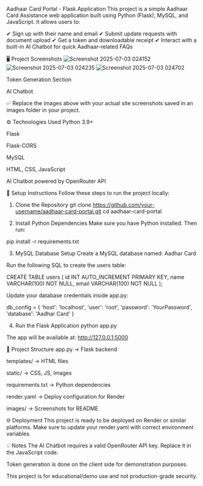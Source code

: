 Aadhaar Card Portal - Flask Application
This project is a simple Aadhaar Card Assistance web application built using Python (Flask), MySQL, and JavaScript. It allows users to:

✔ Sign up with their name and email
✔ Submit update requests with document upload
✔ Get a token and downloadable receipt
✔ Interact with a built-in AI Chatbot for quick Aadhaar-related FAQs

🖥️ Project Screenshots
![Screenshot 2025-07-03 024152](https://github.com/user-attachments/assets/f9653429-0cd8-459a-b1b0-e11abd6fc60e)
![Screenshot 2025-07-03 024235](https://github.com/user-attachments/assets/773051f5-b106-4e59-b35b-784ce717f4c2)
![Screenshot 2025-07-03 024702](https://github.com/user-attachments/assets/e1f71be4-b5f1-4233-a288-6db879e7a48b)




Token Generation Section

AI Chatbot

✅ Replace the images above with your actual site screenshots saved in an images folder in your project.

⚙️ Technologies Used
Python 3.9+

Flask

Flask-CORS

MySQL

HTML, CSS, JavaScript

AI Chatbot powered by OpenRouter API

🚀 Setup Instructions
Follow these steps to run the project locally:

1. Clone the Repository
git clone https://github.com/your-username/aadhaar-card-portal.git
cd aadhaar-card-portal

2. Install Python Dependencies
Make sure you have Python installed. Then run:

pip install -r requirements.txt

3. MySQL Database Setup
Create a MySQL database named: Aadhar Card

Run the following SQL to create the users table:

CREATE TABLE users (
id INT AUTO_INCREMENT PRIMARY KEY,
name VARCHAR(100) NOT NULL,
email VARCHAR(100) NOT NULL
);

Update your database credentials inside app.py:

db_config = {
'host': 'localhost',
'user': 'root',
'password': 'YourPassword',
'database': 'Aadhar Card'
}

4. Run the Flask Application
python app.py

The app will be available at: http://127.0.0.1:5000

🧩 Project Structure
app.py → Flask backend

templates/ → HTML files

static/ → CSS, JS, Images

requirements.txt → Python dependencies

render.yaml → Deploy configuration for Render

images/ → Screenshots for README

🌐 Deployment
This project is ready to be deployed on Render or similar platforms. Make sure to update your render.yaml with correct environment variables.

💡 Notes
The AI Chatbot requires a valid OpenRouter API key. Replace it in the JavaScript code.

Token generation is done on the client side for demonstration purposes.

This project is for educational/demo use and not production-grade security.

